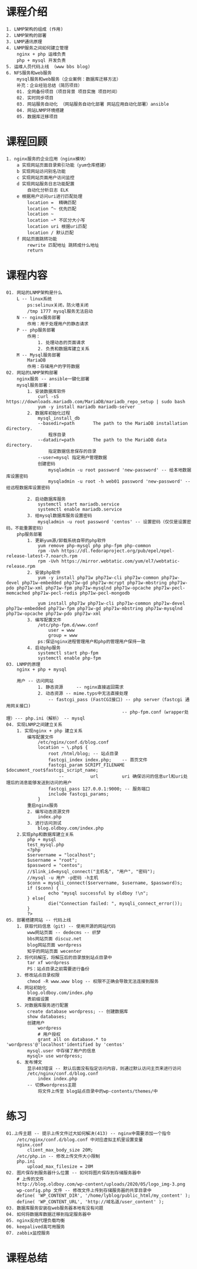 # 课程介绍
	1. LNMP架构的组成 (作用)
	2. LNMP架构的部署
	3. LNMP通讯原理
	4. LNMP服务之间如何建立管理
		nginx + php 运维负责
		php + mysql 开发负责
	5. 运维人员代码上线 （www bbs blog)
	6. NFS服务和web服务
		mysql服务和web服务（企业案例：数据库迁移方法）
		补充：企业经验总结（简历项目）
		01. 全网备份项目（项目背景 项目实施 项目时间）
		02. 实时同步项目
		03. 网站服务自动化 （网站服务自动化部署 网站应用自动化部署）ansible
		04. 网站LNMP环境搭建
		05. 数据库迁移项目

# 课程回顾
	1. nginx服务的企业应用（nginx模块）
		a 实现网站页面目录索引功能（yum仓库搭建）
		b 实现网站访问别名功能
		c 实现网站页面用户访问监控
		d 实现网站服务日志功能配置
			自动化分析日志 ELK
		e 根据用户访问uri进行匹配处理
			location =  精确匹配
			location ^~ 优先匹配
			location ~
			location ~* 不区分大小写
			location uri 根据uri匹配
			location / 默认匹配
		f 网站页面跳转功能
			rewrite 匹配地址 跳转成什么地址
			return 
# 课程内容
	01. 网站的LNMP架构是什么
		L -- linux系统
			ps:selinux关闭，防火墙关闭
			/tmp 1777 mysql服务无法启动
		N -- nginx服务部署
			作用：用于处理用户的静态请求
		P -- php服务部署
			作用：
				1. 处理动态的页面请求
				2. 负责和数据库建立关系
		M -- Mysql服务部署
			MariaDB
			作用：存储用户的字符数据
	02. 网站的LNMP架构部署
		nginx服务 -- ansible一键化部署
		mysql服务部署：
			1. 安装数据库软件
				curl -sS https://downloads.mariadb.com/MariaDB/mariadb_repo_setup | sudo bash
				yum -y install mariadb mariadb-server
			2. 数据库初始化过程
				mysql_install_db 
				--basedir=path       The path to the MariaDB installation directory.
					程序目录
				--datadir=path       The path to the MariaDB data directory.
					指定数据信息保存的目录
				--user=mysql 指定用户管理数据
				创建密码
					mysqladmin -u root password 'new-password' -- 给本地数据库设置密码
					mysqladmin -u root -h web01 password 'new-password' -- 给远程数据库设置密码
					
			2. 启动数据库服务
				systemctl start mariadb.service
				systemctl enable mariadb.service
			3. 给mysql数据库服务设置密码
				mysqladmin -u root password 'centos' -- 设置密码（仅仅是设置密码，不能重置密码）
		php服务部署
			1. 更新yum源/卸载系统自带的php软件
				yum remove php-mysql php php-fpm php-common
				rpm -Uvh https://dl.fedoraproject.org/pub/epel/epel-release-latest-7.noarch.rpm
				rpm -Uvh https://mirror.webtatic.com/yum/el7/webtatic-release.rpm
			2. 安装php软件	
				yum -y install php71w php71w-cli php71w-common php71w-devel php71w-embedded php71w-gd php71w-mcrypt php71w-mbstring php71w-pdo php71w-xml php71w-fpm php71w-mysqlnd php71w-opcache php71w-pecl-memcached php71w-pecl-redis php71w-pecl-mongodb
				
				yum install php71w php71w-cli php71w-common php71w-devel php71w-embedded php71w-fpm php71w-gd php71w-mbstring php71w-mysqlnd php71w-opcache php71w-pdo php71w-xml
			3. 编写配置文件
				/etc/php-fpm.d/www.conf
					user = www
					group = www
				ps:保证nginx进程管理用户和php的管理用户保持一致
			4. 启动php服务
				systemctl start php-fpm
				systemctl enable php-fpm
	03. LNMP的原理
		nginx + php + mysql
		
		用户 -- 访问网站	
				1. 静态资源		-- nginx直接返回需求
				2. 动态资源 -- mime.typs中无法直接处理
					-- fastcgi_pass (FastCGI接口) -- php server（fastcgi 通用网关接口)
												-- php-fpm.conf（wrapper处理）--- php.ini（解析） -- mysql
	04. 实现LNMP之间建立关系
		1. 实现nginx + php 建立关系
			编写配置文件
				/etc/nginx/conf.d/blog.conf
				location ~ \.php$ {
					root /html/blog; -- 站点目录
					fastcgi_index index.php;	-- 首页文件
					fastcgi_param SCRIPT_FILENAME $document_root$fastcgi_script_name;
						-- 			url 		uri 确保访问的信息url和uri处理后的消息能够发送到访问的用户
					fastcgi_pass 127.0.0.1:9000; -- 服务端口
					include fastcgi_params;
				}
			重启nginx服务
			2. 编写动态资源文件
				index.php
			3. 进行访问测试
				blog.oldboy.com/index.php
		2.实现php和数据库建立关系
			php + mysql
			test_mysql.php
			<?php
			$servername = "localhost";
			$username = "root";
			$password = "centos";
			//$link_id=mysql_connect("主机名", "用户", "密码");
			//mysql -u 用户 -p密码 -h主机
			$conn = mysqli_connect($servername, $username, $password)s;
			if ($conn) {
					echo "mysql successful by oldboy !\n";
			} else{
					die("Connection failed: ", mysqli_connect_error());
			}
			?>
	05. 部署搭建网站 -- 代码上线
		1. 获取代码信息（git) -- 使用开源的网站代码
			www网站页面 -- dedecms -- 织梦
			bbs网站页面 discuz.net 
			blog网站页面 wordpress
			知乎的网站页面 wecenter
		2. 将代码解压，将解压后的目录放到站点目录中
			tar xf wordpress
			PS：站点目录之前需要进行备份
		3. 修改站点目录权限
			chmod -R www.www blog -- 权限不正确会导致无法连接到服务
		4. 网站初始化
			blog.oldboy.com/index.php
			表前缀设置
		5. 对数据库服务进行配置
			create database wordpress; -- 创建数据库
			show databases;
			创建用户
				wordpress
				# 用户授权
				grant all on database.* to 'wordpress'@'localhost'identified by 'centos'
			mysql.user 中存储了用户的信息
			mysql> use wordpress;
		6. 发布博文
			显示403错误 -- 默认后面没有指定访问内容，则通过默认访问主页来进行访问
			/etc/nginx/conf.d/blog.conf
				index index.php
			-- 切换wordpress主题
				将文件上传至 blog站点目录中的wp-contents/themes/中
# 练习
	01.上传主题 -- 提示上传文件过大如何解决(413) -- nginx中需要添加一个指令
		/etc/nginx/conf.d/blog.conf 中对应虚拟主机里设置变量
		nginx.conf
			client_max_body_size 20M;
		/etc/php.in -- 修改上传文件大小限制
		php.ini
			upload_max_filesize = 20M
	02. 图片保存到服务器什么位置 -- 如何将图片保存到存储服务器中
		# 上传的文件
		http://blog.oldboy.com/wp-content/uploads/2020/05/logo_img-3.png
		wp-config.php 文件 -- 修改文件上传到存储服务器的共享目录中
		define( 'WP_CONTENT_DIR', '/home/lyblog/public_html/my_content' );
		define( 'WP_CONTENT_URL', 'http://域名道/user_content' );
	03. 数据库服务安装在web服务器本地有没有问题
	04. 如何将数据库数据迁移到指定服务器中
	05. nginx反向代理负载均衡
	06. keepalived高可用服务
	07. zabbix监控服务
# 课程总结
	
		